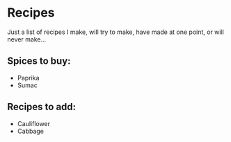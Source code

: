 # Recipes

Just a list of recipes I make, will try to make, have made at one point, or will never make...

## Spices to buy:

- Paprika
- Sumac

## Recipes to add:

- Cauliflower
- Cabbage